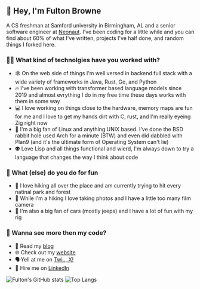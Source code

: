 ## 👋 Hey, I'm Fulton Browne
A CS freshman at Samford university in Birmingham, AL and a senior software engineer at [Neonaut](https://neonaut.io/). I've been coding for a little while and you can find about 60% of what I've written, projects I've half done, and random things I forked here.
### 👨‍💻 What kind of technolgies have you worked with?
- 🕸️ On the web side of things I'm well versed in backend full stack with a wide variety of frameworks in Java, Rust, Go, and Python
- 🔥 I've been working with transformer based language models since 2019 and almost evrything I do in my free time these days works with them in some way
- 💻 I love working on things close to the hardware, memory maps are fun for me and I love to get my hands dirt with C, rust, and I'm really eyeing Zig right now
- 🐧 I'm a big fan of Linux and anything UNIX based. I've done the BSD rabbit hole used Arch for a minute (BTW) and even did dabbled with Plan9 (and it's the ultimate form of Operating System can't lie)
- 👽 Love Lisp and all things functional and wierd, I'm always down to try a language that changes the way I think about code
### 🍻 What (else) do you do for fun
- 🥾 I love hiking all over the place and am currently trying to hit every natinal park and forest
- 📸 While I'm a hiking I love taking photos and I have a little too many film camera
- 🚙 I'm also a big fan of cars (mostly jeeps) and I have a lot of fun with my rig

### 🔖 Wanna see more then my code?

- 📖 Read my [blog](https://fultonsramblings.substack.com/)
- 🌐 Check out my [website](https://fulton.software)
- 🗣️Yell at me on [Twi.., X!](https://twitter.com/BrowneFulton)
- 🤝 Hire me on [LinkedIn](https://www.linkedin.com/in/fulton-browne-925a20245/)

![Fulton's GitHub stats](https://github-readme-stats.vercel.app/api?username=FultonBrowne&show=reviews&show_icons=true&theme=dracula)
![Top Langs](https://github-readme-stats.vercel.app/api/top-langs/?username=FultonBrowne&hide_progress=true&theme=dracula)


